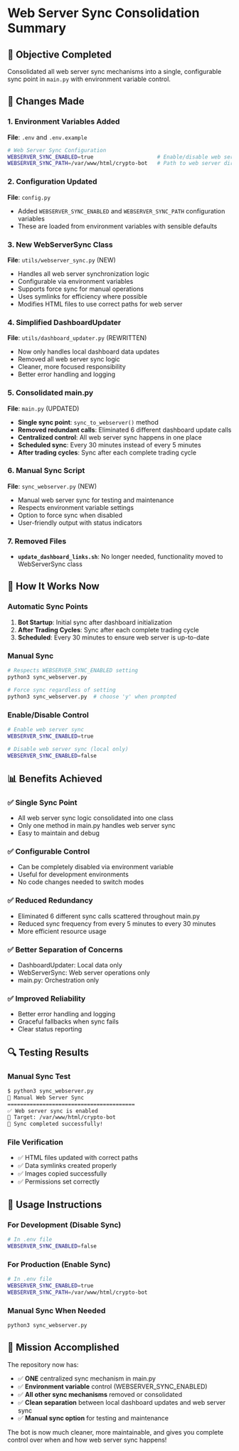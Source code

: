 # Web Server Sync Consolidation Summary

## 🎯 Objective Completed
Consolidated all web server sync mechanisms into a single, configurable sync point in `main.py` with environment variable control.

## 🔧 Changes Made

### 1. Environment Variables Added
**File**: `.env` and `.env.example`
```bash
# Web Server Sync Configuration
WEBSERVER_SYNC_ENABLED=true                    # Enable/disable web server sync
WEBSERVER_SYNC_PATH=/var/www/html/crypto-bot   # Path to web server directory
```

### 2. Configuration Updated
**File**: `config.py`
- Added `WEBSERVER_SYNC_ENABLED` and `WEBSERVER_SYNC_PATH` configuration variables
- These are loaded from environment variables with sensible defaults

### 3. New WebServerSync Class
**File**: `utils/webserver_sync.py` (NEW)
- Handles all web server synchronization logic
- Configurable via environment variables
- Supports force sync for manual operations
- Uses symlinks for efficiency where possible
- Modifies HTML files to use correct paths for web server

### 4. Simplified DashboardUpdater
**File**: `utils/dashboard_updater.py` (REWRITTEN)
- Now only handles local dashboard data updates
- Removed all web server sync logic
- Cleaner, more focused responsibility
- Better error handling and logging

### 5. Consolidated main.py
**File**: `main.py` (UPDATED)
- **Single sync point**: `sync_to_webserver()` method
- **Removed redundant calls**: Eliminated 6 different dashboard update calls
- **Centralized control**: All web server sync happens in one place
- **Scheduled sync**: Every 30 minutes instead of every 5 minutes
- **After trading cycles**: Sync after each complete trading cycle

### 6. Manual Sync Script
**File**: `sync_webserver.py` (NEW)
- Manual web server sync for testing and maintenance
- Respects environment variable settings
- Option to force sync when disabled
- User-friendly output with status indicators

### 7. Removed Files
- **`update_dashboard_links.sh`**: No longer needed, functionality moved to WebServerSync class

## 🚀 How It Works Now

### Automatic Sync Points
1. **Bot Startup**: Initial sync after dashboard initialization
2. **After Trading Cycles**: Sync after each complete trading cycle
3. **Scheduled**: Every 30 minutes to ensure web server is up-to-date

### Manual Sync
```bash
# Respects WEBSERVER_SYNC_ENABLED setting
python3 sync_webserver.py

# Force sync regardless of setting
python3 sync_webserver.py  # choose 'y' when prompted
```

### Enable/Disable Control
```bash
# Enable web server sync
WEBSERVER_SYNC_ENABLED=true

# Disable web server sync (local only)
WEBSERVER_SYNC_ENABLED=false
```

## 📊 Benefits Achieved

### ✅ Single Sync Point
- All web server sync logic consolidated into one class
- Only one method in main.py handles web server sync
- Easy to maintain and debug

### ✅ Configurable Control
- Can be completely disabled via environment variable
- Useful for development environments
- No code changes needed to switch modes

### ✅ Reduced Redundancy
- Eliminated 6 different sync calls scattered throughout main.py
- Reduced sync frequency from every 5 minutes to every 30 minutes
- More efficient resource usage

### ✅ Better Separation of Concerns
- DashboardUpdater: Local data only
- WebServerSync: Web server operations only
- main.py: Orchestration only

### ✅ Improved Reliability
- Better error handling and logging
- Graceful fallbacks when sync fails
- Clear status reporting

## 🔍 Testing Results

### Manual Sync Test
```bash
$ python3 sync_webserver.py
🔄 Manual Web Server Sync
========================================
✅ Web server sync is enabled
📁 Target: /var/www/html/crypto-bot
🎉 Sync completed successfully!
```

### File Verification
- ✅ HTML files updated with correct paths
- ✅ Data symlinks created properly
- ✅ Images copied successfully
- ✅ Permissions set correctly

## 📝 Usage Instructions

### For Development (Disable Sync)
```bash
# In .env file
WEBSERVER_SYNC_ENABLED=false
```

### For Production (Enable Sync)
```bash
# In .env file
WEBSERVER_SYNC_ENABLED=true
WEBSERVER_SYNC_PATH=/var/www/html/crypto-bot
```

### Manual Sync When Needed
```bash
python3 sync_webserver.py
```

## 🎉 Mission Accomplished

The repository now has:
- ✅ **ONE** centralized sync mechanism in main.py
- ✅ **Environment variable** control (WEBSERVER_SYNC_ENABLED)
- ✅ **All other sync mechanisms** removed or consolidated
- ✅ **Clean separation** between local dashboard updates and web server sync
- ✅ **Manual sync option** for testing and maintenance

The bot is now much cleaner, more maintainable, and gives you complete control over when and how web server sync happens!
